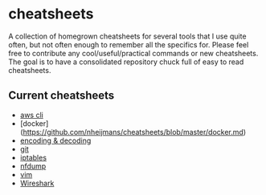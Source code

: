 # cheatsheets
A collection of homegrown cheatsheets for several tools that I use quite often, but not often enough to remember all the specifics for.
Please feel free to contribute any cool/useful/practical commands or new cheatsheets. The goal is to have a consolidated repository 
chuck full of easy to read cheatsheets. 

## Current cheatsheets
* [aws cli](https://github.com/nheijmans/cheatsheets/blob/master/awscli.md)
* [docker] (https://github.com/nheijmans/cheatsheets/blob/master/docker.md)
* [encoding & decoding](https://github.com/nheijmans/cheatsheets/blob/master/encoding_decoding.md)
* [git](https://github.com/nheijmans/cheatsheets/blob/master/git.md)
* [iptables](https://github.com/nheijmans/cheatsheets/blob/master/iptables.md)
* [nfdump](https://github.com/nheijmans/cheatsheets/blob/master/nfdump.md)
* [vim](https://github.com/nheijmans/cheatsheets/blob/master/vim.md)
* [Wireshark](https://github.com/nheijmans/cheatsheets/blob/master/wireshark.md)
